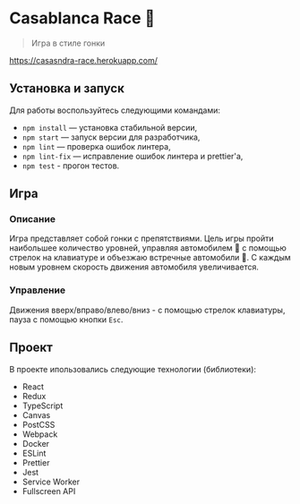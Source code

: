 # Casablanca Race 🏁 
> Игра в стиле гонки

https://casasndra-race.herokuapp.com/

## Установка и запуск

Для работы воспользуйтесь следующими командами:

- `npm install` — установка стабильной версии,
- `npm start` — запуск версии для разработчика,
- `npm lint` — проверка ошибок линтера,
- `npm lint-fix` — исправление ошибок линтера и prettier'а,
- `npm test` - прогон тестов.

## Игра

### Описание
Игра представляет собой гонки с препятствиями. Цель игры пройти наибольшее количество уровней, управляя автомобилем 🚙 с помощью стрелок на клавиатуре и объезжаю встречные автомобили 🚗. С каждым новым уровнем скорость движения автомобиля увеличивается. 

### Управление
Движения вверх/вправо/влево/вниз - с помощью стрелок клавиатуры, пауза с помощью кнопки `Esc`.

## Проект

В проекте ипользовались следующие технологии (библиотеки):
- React
- Redux
- TypeScript
- Canvas
- PostCSS
- Webpack
- Docker
- ESLint
- Prettier
- Jest
- Service Worker
- Fullscreen API
